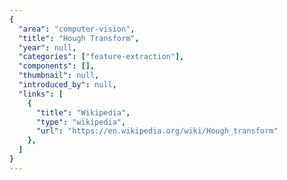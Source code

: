 ```yaml
---
{
  "area": "computer-vision",
  "title": "Hough Transform",
  "year": null,
  "categories": ["feature-extraction"],
  "components": [],
  "thumbnail": null,
  "introduced_by": null,
  "links": [
    {
      "title": "Wikipedia",
      "type": "wikipedia",
      "url": "https://en.wikipedia.org/wiki/Hough_transform"
    },
  ]
}
---
```

